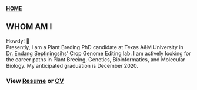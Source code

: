 **<span style="color:red;"> [HOME](./index.md) </span>**

## WHOM AM I  

Howdy! 🤝  
Presently, I am a Plant Breding PhD candidate at Texas A&M University in [Dr. Endang Septiningsihs’](https://soilcrop.tamu.edu/people/septiningsih-endang/) Crop Genome Editing lab. I am actively looking for the career paths in Plant Breeing, Genetics, Bioinformatics, and Molecular Biology. My anticipated graduation is December 2020. 


### **View [Resume](./Resume_SumeetMankar.pdf) or [CV](./Resume_SumeetMankar.pdf)**   
